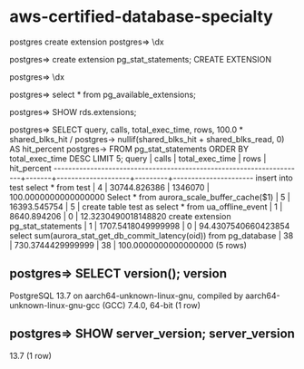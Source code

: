 # aws-certified-database-specialty

postgres create extension
postgres=> \dx



postgres=> create extension pg_stat_statements;
CREATE EXTENSION

postgres=> \dx


postgres=> select * from pg_available_extensions;

postgres=> SHOW rds.extensions;


postgres=> SELECT query, calls, total_exec_time, rows, 100.0 * shared_blks_hit /
postgres->                nullif(shared_blks_hit + shared_blks_read, 0) AS hit_percent
postgres->           FROM pg_stat_statements ORDER BY total_exec_time DESC LIMIT 5;
                                query                                | calls |  total_exec_time   |  rows   |     hit_percent
---------------------------------------------------------------------+-------+--------------------+---------+----------------------
 insert into test select * from test                                 |     4 |       30744.826386 | 1346070 | 100.0000000000000000
 Select * from aurora_scale_buffer_cache($1)                         |     5 |       16393.545754 |       5 |
 create table test as select * from ua_offline_event                 |     1 |        8640.894206 |       0 |  12.3230490018148820
 create extension pg_stat_statements                                 |     1 | 1707.5418049999998 |       0 |  94.4307540660423854
 select sum(aurora_stat_get_db_commit_latency(oid)) from pg_database |    38 |  730.3744429999999 |      38 | 100.0000000000000000
(5 rows)




postgres=> SELECT version();
                                                   version
-------------------------------------------------------------------------------------------------------------
 PostgreSQL 13.7 on aarch64-unknown-linux-gnu, compiled by aarch64-unknown-linux-gnu-gcc (GCC) 7.4.0, 64-bit
(1 row)


postgres=> SHOW server_version;
 server_version
----------------
 13.7
(1 row)
